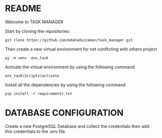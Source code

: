 # README

Welcome to TASK MANAGER

Start by cloning the repositories:

```
git clone https://github.com/mdahaduzzaman/task_manager.git
```

Then create a new virtual environment for not conflicting with others project

```
py -m venv .env_task
```

Activate the virtual environment by using the following command

```
env_task\Scripts\activate
```

Install all the dependencies by using the following command

```
pip install -r requirements.txt
```


# DATABASE CONFIGURATION

Create a new PostgreSQL Database and collect the credentials then add this credentials to the .env file 